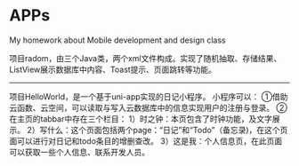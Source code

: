 # APPs
My homework about Mobile development and design class 

项目radom，由三个Java类，两个xml文件构成。实现了随机抽取、存储结果、ListView展示数据库中内容、Toast提示、页面跳转等功能。

----------------------------------
项目HelloWorld，是一个基于uni-app实现的日记小程序。
小程序可以：
①借助云函数、云空间，可以读取与写入云数据库中的信息实现用户的注册与登录。
②在主页的tabbar中存在三个栏目：
1）时之钟：本页包含了时钟功能，及文字展示。
2）写什么：这个页面包括两个page：“日记”和“Todo”（备忘录)，在这个页面可以进行对日记和todo条目的增删查改。
3）这是我：个人信息页，在此页面可以获取一些个人信息、联系开发人员。
